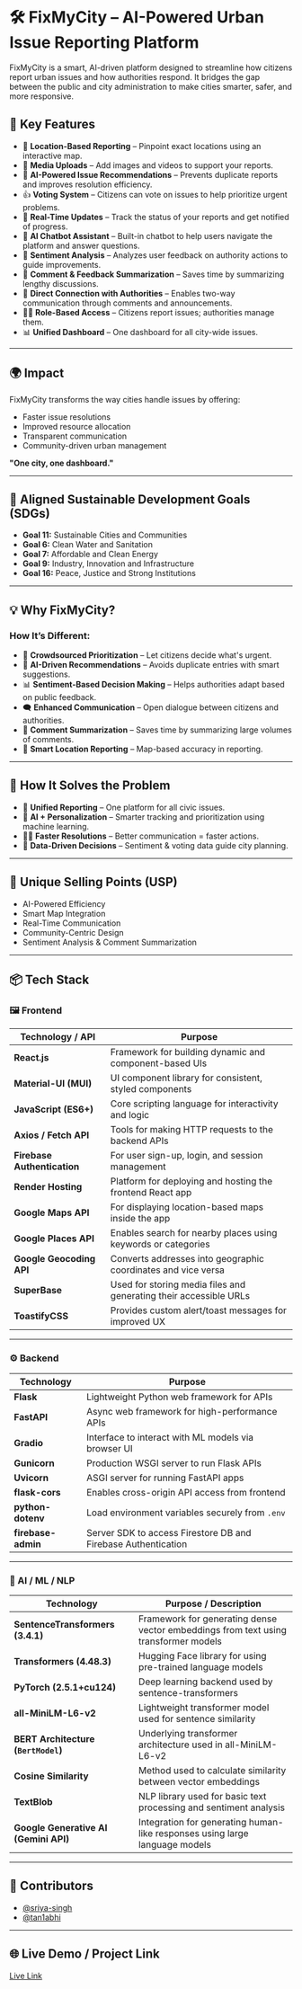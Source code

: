 # 🛠️ FixMyCity – AI-Powered Urban Issue Reporting Platform

FixMyCity is a smart, AI-driven platform designed to streamline how citizens report urban issues and how authorities respond. It bridges the gap between the public and city administration to make cities smarter, safer, and more responsive.

## 🚀 Key Features

- 📍 **Location-Based Reporting** – Pinpoint exact locations using an interactive map.
- 📸 **Media Uploads** – Add images and videos to support your reports.
- 🧠 **AI-Powered Issue Recommendations** – Prevents duplicate reports and improves resolution efficiency.
- 👍 **Voting System** – Citizens can vote on issues to help prioritize urgent problems.
- 📡 **Real-Time Updates** – Track the status of your reports and get notified of progress.
- 🤖 **AI Chatbot Assistant** – Built-in chatbot to help users navigate the platform and answer questions.
- 💬 **Sentiment Analysis** – Analyzes user feedback on authority actions to guide improvements.
- 📝 **Comment & Feedback Summarization** – Saves time by summarizing lengthy discussions.
- 🔗 **Direct Connection with Authorities** – Enables two-way communication through comments and announcements.
- 🧑‍💼 **Role-Based Access** – Citizens report issues; authorities manage them.
- 📊 **Unified Dashboard** – One dashboard for all city-wide issues.

---

## 🌍 Impact

FixMyCity transforms the way cities handle issues by offering:

- Faster issue resolutions
- Improved resource allocation
- Transparent communication
- Community-driven urban management

**"One city, one dashboard."**

---

## 🎯 Aligned Sustainable Development Goals (SDGs)

- **Goal 11:** Sustainable Cities and Communities  
- **Goal 6:** Clean Water and Sanitation  
- **Goal 7:** Affordable and Clean Energy  
- **Goal 9:** Industry, Innovation and Infrastructure  
- **Goal 16:** Peace, Justice and Strong Institutions  

---

## 💡 Why FixMyCity?

### How It’s Different:

- 🤝 **Crowdsourced Prioritization** – Let citizens decide what's urgent.
- 🧠 **AI-Driven Recommendations** – Avoids duplicate entries with smart suggestions.
- 📊 **Sentiment-Based Decision Making** – Helps authorities adapt based on public feedback.
- 🗨️ **Enhanced Communication** – Open dialogue between citizens and authorities.
- 🧾 **Comment Summarization** – Saves time by summarizing large volumes of comments.
- 📍 **Smart Location Reporting** – Map-based accuracy in reporting.

---

## 🧩 How It Solves the Problem

- 🔄 **Unified Reporting** – One platform for all civic issues.
- 🧭 **AI + Personalization** – Smarter tracking and prioritization using machine learning.
- 🏃‍♂️ **Faster Resolutions** – Better communication = faster actions.
- 🎯 **Data-Driven Decisions** – Sentiment & voting data guide city planning.

---

## 🌟 Unique Selling Points (USP)

- AI-Powered Efficiency
- Smart Map Integration
- Real-Time Communication
- Community-Centric Design
- Sentiment Analysis & Comment Summarization

---

## 📦 Tech Stack

### 🖼️ Frontend

| Technology / API           | Purpose                                                                 |
|----------------------------|-------------------------------------------------------------------------|
| **React.js**               | Framework for building dynamic and component-based UIs                  |
| **Material-UI (MUI)**      | UI component library for consistent, styled components                  |
| **JavaScript (ES6+)**      | Core scripting language for interactivity and logic                     |
| **Axios / Fetch API**      | Tools for making HTTP requests to the backend APIs                      |
| **Firebase Authentication**| For user sign-up, login, and session management                         |
| **Render Hosting**         | Platform for deploying and hosting the frontend React app               |
| **Google Maps API**        | For displaying location-based maps inside the app                       |
| **Google Places API**      | Enables search for nearby places using keywords or categories           |
| **Google Geocoding API**   | Converts addresses into geographic coordinates and vice versa           |
| **SuperBase**              | Used for storing media files and generating their accessible URLs       |
| **ToastifyCSS**            | Provides custom alert/toast messages for improved UX                    |

---

### ⚙️ Backend

| Technology         | Purpose                                                                 |
|--------------------|-------------------------------------------------------------------------|
| **Flask**          | Lightweight Python web framework for APIs                               |
| **FastAPI**        | Async web framework for high-performance APIs                           |
| **Gradio**         | Interface to interact with ML models via browser UI                     |
| **Gunicorn**       | Production WSGI server to run Flask APIs                                |
| **Uvicorn**        | ASGI server for running FastAPI apps                                    |
| **flask-cors**     | Enables cross-origin API access from frontend                           |
| **python-dotenv**  | Load environment variables securely from `.env`                         |
| **firebase-admin** | Server SDK to access Firestore DB and Firebase Authentication           |

---

### 🤖 AI / ML / NLP

| Technology                             | Purpose / Description                                                                 |
|----------------------------------------|----------------------------------------------------------------------------------------|
| **SentenceTransformers (3.4.1)**       | Framework for generating dense vector embeddings from text using transformer models    |
| **Transformers (4.48.3)**              | Hugging Face library for using pre-trained language models                             |
| **PyTorch (2.5.1+cu124)**              | Deep learning backend used by sentence-transformers                                    |
| **all-MiniLM-L6-v2**                   | Lightweight transformer model used for sentence similarity                             |
| **BERT Architecture (`BertModel`)**    | Underlying transformer architecture used in all-MiniLM-L6-v2                           |
| **Cosine Similarity**                  | Method used to calculate similarity between vector embeddings                          |
| **TextBlob**                           | NLP library used for basic text processing and sentiment analysis                      |
| **Google Generative AI (Gemini API)**  | Integration for generating human-like responses using large language models            |


---

## 🤝 Contributors

- [@sriya-singh](https://github.com/sriya-singh)
- [@tan1abhi](https://github.com/tan1abhi)

---

## 🌐 Live Demo / Project Link

[Live Link](https://fixmycity-deploy.onrender.com/)

